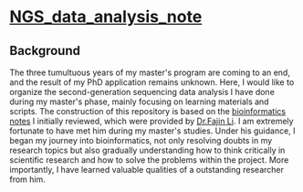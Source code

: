 # **[NGS_data_analysis_note](https://zheyu-ding.github.io/Talks)**
## **Background**
The three tumultuous years of my master's program are coming to an end, and the result of my PhD application remains unknown. Here, I would like to organize the second-generation sequencing data analysis I have done during my master's phase, mainly focusing on learning materials and scripts. The construction of this repository is based on the [bioinformatics notes](https://github.com/sherkinglee/NGS-data-analysis) I initially reviewed, which were provided by [Dr.Fajin Li](https://scholar.google.com/citations?hl=en&user=Vj3JwOkAAAAJ). I am extremely fortunate to have met him during my master's studies. Under his guidance, I began my journey into bioinformatics, not only resolving doubts in my research topics but also gradually understanding how to think critically in scientific research and how to solve the problems within the project. More importantly, I have learned valuable qualities of a outstanding researcher from him.

